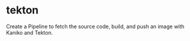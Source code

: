 # tekton
Create a Pipeline to fetch the source code, build, and push an image with Kaniko and Tekton.
